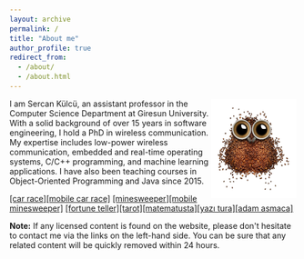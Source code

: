```yaml
---
layout: archive
permalink: /
title: "About me"
author_profile: true
redirect_from: 
  - /about/
  - /about.html
---
```


<img align="right" width="150" alt="owl coffee beans" src="/images/owl-coffee-beans.png">

I am Sercan Külcü, an assistant professor in the Computer Science Department at Giresun University. With a solid background of over 15 years in software engineering, I hold a PhD in wireless communication. My expertise includes low-power wireless communication, embedded and real-time operating systems, C/C++ programming, and machine learning applications. I have also been teaching courses in Object-Oriented Programming and Java since 2015.

<a href="../game/car-race.html">[car race]</a><a href="../game/mobile-car-race.html">[mobile car race]</a>
<a href="../game/minesweeper.html">[minesweeper]</a><a href="../game/mobile-minesweeper.html">[mobile minesweeper]</a>
<a href="../game/fortune-teller.html">[fortune teller]</a><a href="../game/tarot/tarot-reader.html">[tarot]</a><a href="../game/matematusta.html">[matematusta]</a><a href="../game/yazitura.html">[yazı tura]</a><a href="../game/hangman/hangman.html">[adam asmaca]</a>

**Note:** If any licensed content is found on the website, please don't hesitate to contact me via the links on the left-hand side. You can be sure that any related content will be quickly removed within 24 hours.


<!--
<script data-name="BMC-Widget" data-cfasync="false" src="https://cdnjs.buymeacoffee.com/1.0.0/widget.prod.min.js" data-id="sercankulc" data-description="Support me on Buy me a coffee!" data-message="Thank you for visiting!" data-color="#5F7FFF" data-position="Right" data-x_margin="18" data-y_margin="18"></script>
-->
